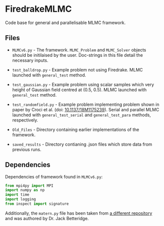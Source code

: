 # FiredrakeMLMC

Code base for general and parallelisable MLMC framework.

## Files
* <code>MLMCv6.py</code> - The framework. <code>MLMC_Problem</code> and <code>MLMC_Solver</code> objects should be 
            initilaised by the user. Doc-strings in this file detail the
            necessary inputs.

* <code>test_balldrop.py</code> - Example problem not using Firedrake. MLMC launched with
                    <code>general_test</code> method.

* <code>test_gaussian.py</code> - Example problem using scalar samples which very height
                    of Gaussian field centred at (0.5, 0.5). MLMC launched
                    with <code>general_test</code> method.

* <code>test_randomfield.py</code> - Example problem implementing problem shown in paper
                        by Croci et al. (doi: [10.1137/18M1175239](https://epubs.siam.org/doi/abs/10.1137/18M1175239?mobileUi=0)). Serial and
                        parallel MLMC launched with <code>general_test_serial</code>
                        and <code>general_test_para</code> methods, respectively.

* <code>Old_Files</code> - Directory containing earlier implementations of the framework.

* <code>saved_results</code> - Directory contianing .json files which store data from
                                previous runs.

## Dependencies 
Dependencies of framework found in <code>MLMCv6.py</code>:
```python
from mpi4py import MPI
import numpy as np
import time
import logging
from inspect import signature
```
Additionally, the <code>matern.py</code> file has been taken from [a different repository](https://github.com/JDBetteridge/randomfield) and was authored by Dr. Jack Betteridge.
